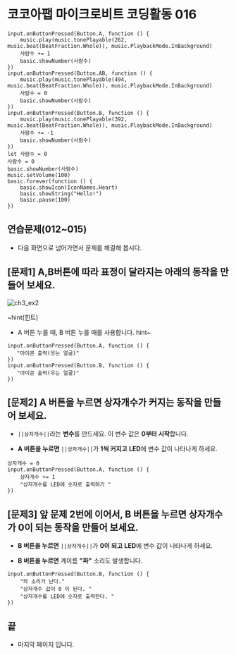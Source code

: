 # 코코아팹 마이크로비트 코딩활동 016

```ghost
input.onButtonPressed(Button.A, function () {
    music.play(music.tonePlayable(262, music.beat(BeatFraction.Whole)), music.PlaybackMode.InBackground)
    사람수 += 1
    basic.showNumber(사람수)
})
input.onButtonPressed(Button.AB, function () {
    music.play(music.tonePlayable(494, music.beat(BeatFraction.Whole)), music.PlaybackMode.InBackground)
    사람수 = 0
    basic.showNumber(사람수)
})
input.onButtonPressed(Button.B, function () {
    music.play(music.tonePlayable(392, music.beat(BeatFraction.Whole)), music.PlaybackMode.InBackground)
    사람수 += -1
    basic.showNumber(사람수)
})
let 사람수 = 0
사람수 = 0
basic.showNumber(사람수)
music.setVolume(100)
basic.forever(function () {
    basic.showIcon(IconNames.Heart)
    basic.showString("Hello!")
    basic.pause(100)
})

```

## 연습문제(012~015)
* 다음 화면으로 넘어가면서 문제를 해결해 봅시다.

## [문제1] A,B버튼에 따라 표정이 달라지는 아래의 동작을 만들어 보세요.
![ch3_ex2](https://github.com/kocoasolution/mytutorial/assets/170903760/a9d39a4a-0d3b-445f-85af-2eee09289c23)

~hint(힌트)
* A 버튼 누를 때, B 버튼 누를 때를 사용합니다.
hint~

```blocks
input.onButtonPressed(Button.A, function () {
   "아이콘 출력(웃는 얼굴)"
})
input.onButtonPressed(Button.B, function () {
   "아이콘 출력(우는 얼굴)"
})
```

## [문제2] A 버튼을 누르면 상자개수가 커지는 동작을 만들어 보세요.
* ``||상자개수||``라는 **변수**를 만드세요. 이 변수 값은 **0부터 시작**합니다.

* **A 버튼을 누르면** ``||상자개수||``가 **1씩 커지고** **LED**에 변수 값이 나타나게 하세요.

```blocks
상자개수 = 0
input.onButtonPressed(Button.A, function () {
    상자개수 += 1
    "상자개수를 LED에 숫자로 출력하기 "
})
```

## [문제3] 앞 문제 2번에 이어서, B 버튼을 누르면 상자개수가 0이 되는 동작을 만들어 보세요.
* **B 버튼을 누르면** ``||상자개수||``가 **0이 되고** **LED**에 변수 값이 나타나게 하세요.

* **B 버튼을 누르면** 계이름 **"파"** 소리도 발생합니다.

```blocks
input.onButtonPressed(Button.B, function () {
    "파 소리가 난다."
    "상자개수 값이 0 이 된다. "
    "상자개수를 LED에 숫자로 출력한다. "
})
```

## 끝
* 마지막 페이지 입니다.
